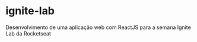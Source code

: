 # ignite-lab
Desenvolvimento de uma aplicação web com ReactJS para a semana Ignite Lab da Rocketseat
